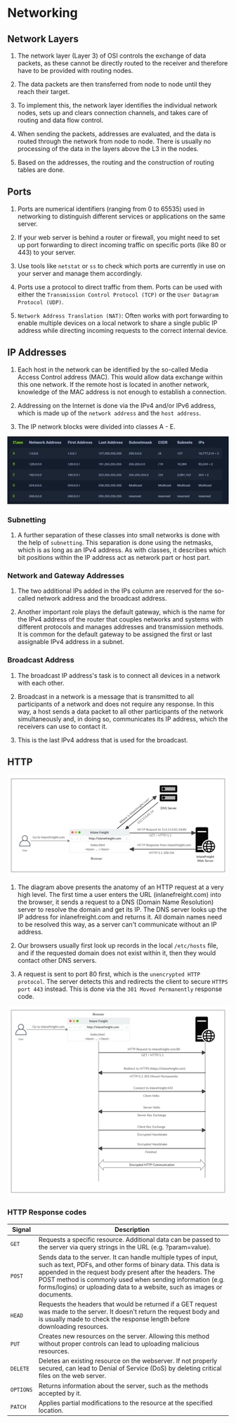 # Networking

## Network Layers
1. The network layer (Layer 3) of OSI controls the exchange of data packets, as these cannot be directly routed to the receiver and therefore have to be provided with routing nodes.

2.  The data packets are then transferred from node to node until they reach their target.

3. To implement this, the network layer identifies the individual network nodes, sets up and clears connection channels, and takes care of routing and data flow control.

4.  When sending the packets, addresses are evaluated, and the data is routed through the network from node to node. There is usually no processing of the data in the layers above the L3 in the nodes.

5.  Based on the addresses, the routing and the construction of routing tables are done.

## Ports
1. Ports are numerical identifiers (ranging from 0 to 65535) used in networking to distinguish different services or applications on the same server.

2. If your web server is behind a router or firewall, you might need to set up port forwarding to direct incoming traffic on specific ports (like 80 or 443) to your server.

3. Use tools like `netstat` or `ss` to check which ports are currently in use on your server and manage them accordingly.

4. Ports use a protocol to direct traffic from them. Ports can be used with either the `Transmission Control Protocol (TCP)` or the `User Datagram Protocol (UDP)`.

4. `Network Address Translation (NAT)`: Often works with port forwarding to enable multiple devices on a local network to share a single public IP address while directing incoming requests to the correct internal device.

## IP Addresses
1. Each host in the network can be identified by the so-called Media Access Control address (MAC). This would allow data exchange within this one network. If the remote host is located in another network, knowledge of the MAC address is not enough to establish a connection.

2. Addressing on the Internet is done via the IPv4 and/or IPv6 address, which is made up of the `network address` and the `host address`.

3. The IP network blocks were divided into classes A - E.

![Classification of IPs](ips.png)

### Subnetting
1. A further separation of these classes into small networks is done with the help of `subnetting`. This separation is done using the netmasks, which is as long as an IPv4 address. As with classes, it describes which bit positions within the IP address act as network part or host part.

### Network and Gateway Addresses
1. The two additional IPs added in the IPs column are reserved for the so-called network address and the broadcast address.

2. Another important role plays the default gateway, which is the name for the IPv4 address of the router that couples networks and systems with different protocols and manages addresses and transmission methods. It is common for the default gateway to be assigned the first or last assignable IPv4 address in a subnet.

### Broadcast Address
1. The broadcast IP address's task is to connect all devices in a network with each other.

2. Broadcast in a network is a message that is transmitted to all participants of a network and does not require any response. In this way, a host sends a data packet to all other participants of the network simultaneously and, in doing so, communicates its IP address, which the receivers can use to contact it.

3. This is the last IPv4 address that is used for the broadcast.

## HTTP
![HTTP flow](HTTP-flow.png)

1. The diagram above presents the anatomy of an HTTP request at a very high level. The first time a user enters the URL (inlanefreight.com) into the browser, it sends a request to a DNS (Domain Name Resolution) server to resolve the domain and get its IP. The DNS server looks up the IP address for inlanefreight.com and returns it. All domain names need to be resolved this way, as a server can't communicate without an IP address.

2. Our browsers usually first look up records in the local `/etc/hosts` file, and if the requested domain does not exist within it, then they would contact other DNS servers.

3. A request is sent to port 80 first, which is the `unencrypted HTTP protocol`. The server detects this and redirects the client to secure `HTTPS port 443` instead. This is done via the `301 Moved Permanently` response code.

![HTTPS flow](HTTPS-flow.png)

### HTTP Response codes

| Signal      | Description                          |
| ----------- | ------------------------------------ |
| `GET`       | Requests a specific resource. Additional data can be passed to the server via query strings in the URL (e.g. ?param=value). |
| `POST`       | Sends data to the server. It can handle multiple types of input, such as text, PDFs, and other forms of binary data. This data is appended in the request body present after the headers. The POST method is commonly used when sending information (e.g. forms/logins) or uploading data to a website, such as images or documents. |
| `HEAD`       | Requests the headers that would be returned if a GET request was made to the server. It doesn't return the request body and is usually made to check the response length before downloading resources. |
| `PUT`       | Creates new resources on the server. Allowing this method without proper controls can lead to uploading malicious resources. |
| `DELETE`       | Deletes an existing resource on the webserver. If not properly secured, can lead to Denial of Service (DoS) by deleting critical files on the web server. |
| `OPTIONS`       | Returns information about the server, such as the methods accepted by it. |
| `PATCH`       | Applies partial modifications to the resource at the specified location. |
